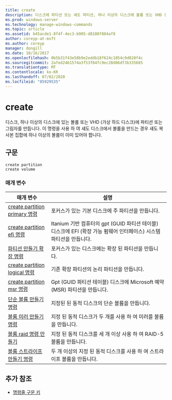 ```yaml
---
title: create
description: 디스크에 파티션 또는 섀도 파티션, 하나 이상의 디스크에 볼륨 또는 VHD (가상 하드 디스크)를 만드는 create 명령에 대 한 참조 문서입니다.
ms.prod: windows-server
ms.technology: manage-windows-commands
ms.topic: article
ms.assetid: b45acde1-8f4f-4ec3-b905-d8188f884af8
author: coreyp-at-msft
ms.author: coreyp
manager: dongill
ms.date: 10/16/2017
ms.openlocfilehash: 0b5b31f43e58b9e2eddb18f624c1054c9d028f4c
ms.sourcegitcommit: 2afed2461574a3f53f84fc9ec28d86df3b335685
ms.translationtype: MT
ms.contentlocale: ko-KR
ms.lasthandoff: 07/02/2020
ms.locfileid: "85929535"
---
```

# <a name="create"></a>create

디스크, 하나 이상의 디스크에 있는 볼륨 또는 VHD (가상 하드 디스크)에 파티션 또는 그림자를 만듭니다. 이 명령을 사용 하 여 섀도 디스크에서 볼륨을 만드는 경우 섀도 복사본 집합에 하나 이상의 볼륨이 이미 있어야 합니다.

## <a name="syntax"></a>구문

```
create partition
create volume
```

### <a name="parameters"></a>매개 변수

| 매개 변수 | 설명 |
| --------- | ----------- |
| [create partition primary 명령](create-partition-primary.md) | 포커스가 있는 기본 디스크에 주 파티션을 만듭니다. |
| [create partition efi 명령](create-partition-efi.md) | Itanium 기반 컴퓨터의 gpt (GUID 파티션 테이블) 디스크에 EFI (확장 가능 펌웨어 인터페이스) 시스템 파티션을 만듭니다. |
| [파티션 만들기 확장 명령](create-partition-extended.md) | 포커스가 있는 디스크에는 확장 된 파티션을 만듭니다. |
| [create partition logical 명령](create-partition-logical.md) | 기존 확장 파티션의 논리 파티션을 만듭니다. |
| [create partition msr 명령](create-partition-msr.md) | Gpt (GUID 파티션 테이블) 디스크에 Microsoft 예약 (MSR) 파티션을 만듭니다. |
| [단순 볼륨 만들기 명령](create-volume-simple.md) | 지정된 된 동적 디스크의 단순 볼륨을 만듭니다. |
| [볼륨 미러 만들기 명령](create-volume-mirror.md) | 지정 된 동적 디스크가 두 개를 사용 하 여 미러를 볼륨을 만듭니다. |
| [볼륨 raid 명령 만들기](create-volume-raid.md) | 지정 된 동적 디스크를 세 개 이상 사용 하 여 RAID-5 볼륨을 만듭니다. |
| [볼륨 스트라이프 만들기 명령](create-volume-stripe.md) | 두 개 이상의 지정 된 동적 디스크를 사용 하 여 스트라이프 볼륨을 만듭니다. |

## <a name="additional-references"></a>추가 참조

- [명령줄 구문 키](command-line-syntax-key.md)
